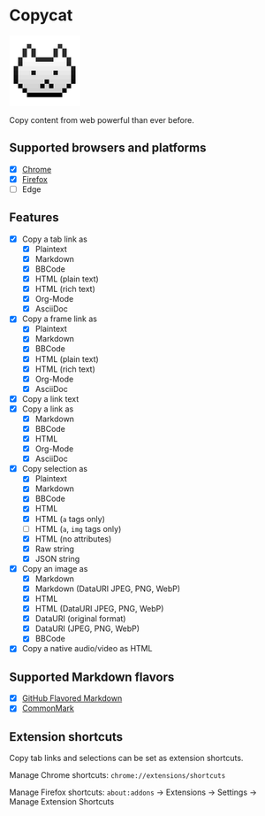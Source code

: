 # Copycat
![copycat-logo]

Copy content from web powerful than ever before.

[copycat-logo]: src/assets/images/icon-128.png

## Supported browsers and platforms
- [x] [Chrome]
- [x] [Firefox]
- [ ] Edge

[Chrome]: https://chrome.google.com/webstore/detail/jdjbiojkklnaeoanimopafmnmhldejbg
[Firefox]: https://addons.mozilla.org/firefox/addon/extension-copycat/

## Features
- [x] Copy a tab link as
  - [x] Plaintext
  - [x] Markdown
  - [x] BBCode
  - [x] HTML (plain text)
  - [x] HTML (rich text)
  - [x] Org-Mode
  - [x] AsciiDoc
- [x] Copy a frame link as
  - [x] Plaintext
  - [x] Markdown
  - [x] BBCode
  - [x] HTML (plain text)
  - [x] HTML (rich text)
  - [x] Org-Mode
  - [x] AsciiDoc
- [x] Copy a link text
- [x] Copy a link as
  - [x] Markdown
  - [x] BBCode
  - [x] HTML
  - [x] Org-Mode
  - [x] AsciiDoc
- [x] Copy selection as
  - [x] Plaintext
  - [x] Markdown
  - [x] BBCode
  - [x] HTML
  - [x] HTML (`a` tags only)
  - [ ] HTML (`a`, `img` tags only)
  - [x] HTML (no attributes)
  - [x] Raw string
  - [x] JSON string
- [x] Copy an image as
  - [x] Markdown
  - [x] Markdown (DataURI JPEG, PNG, WebP)
  - [x] HTML
  - [x] HTML (DataURI JPEG, PNG, WebP)
  - [x] DataURI (original format)
  - [x] DataURI (JPEG, PNG, WebP)
  - [x] BBCode
- [x] Copy a native audio/video as HTML

## Supported Markdown flavors
- [x] [GitHub Flavored Markdown]
- [x] [CommonMark]

[GitHub Flavored Markdown]: https://github.github.com/gfm/
[CommonMark]: http://commonmark.org/

## Extension shortcuts
Copy tab links and selections can be set as extension shortcuts.

Manage Chrome shortcuts:
`chrome://extensions/shortcuts`

Manage Firefox shortcuts:
`about:addons` -> Extensions -> Settings -> Manage Extension Shortcuts

